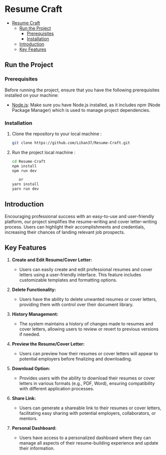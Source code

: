 # Resume Craft

- [Resume Craft](#resume-craft)
  - [Run the Project](#run-the-project)
    - [Prerequisites](#prerequisites)
    - [Installation](#installation)
  - [Introduction](#introduction)
  - [Key Features](#key-features)

## Run the Project

### Prerequisites

Before running the project, ensure that you have the following prerequisites installed on your machine:

- [Node.js](https://nodejs.org/): Make sure you have Node.js installed, as it includes npm (Node Package Manager) which is used to manage project dependencies.

### Installation

1. Clone the repository to your local machine :

   ```bash
   git clone https://github.com/Lihan37/Resume-Craft.git
   ```

2. Run the project local machine :

   ```bash
   cd Resume-Craft
   npm install
   npm run dev

      or
   yarn install
   yarn run dev
   ```

## Introduction

Encouraging professional success with an easy-to-use and user-friendly platform, our project simplifies the resume-writing and cover letter-writing process. Users can highlight their accomplishments and credentials, increasing their chances of landing relevant job prospects.

## Key Features

1. **Create and Edit Resume/Cover Letter:**

   - Users can easily create and edit professional resumes and cover letters using a user-friendly interface. This feature includes customizable templates and formatting options.

2. **Delete Functionality:**

   - Users have the ability to delete unwanted resumes or cover letters, providing them with control over their document library.

3. **History Management:**

   - The system maintains a history of changes made to resumes and cover letters, allowing users to review or revert to previous versions if needed.

4. **Preview the Resume/Cover Letter:**

   - Users can preview how their resumes or cover letters will appear to potential employers before finalizing and downloading.

5. **Download Option:**

   - Provides users with the ability to download their resumes or cover letters in various formats (e.g., PDF, Word), ensuring compatibility with different application processes.

6. **Share Link:**

   - Users can generate a shareable link to their resumes or cover letters, facilitating easy sharing with potential employers, collaborators, or mentors.

7. **Personal Dashboard:**
   - Users have access to a personalized dashboard where they can manage all aspects of their resume-building experience and update their information.
